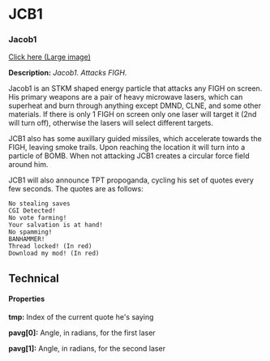 # JCB1

### Jacob1

[Click here (Large image)](https://imgur.com/8Yvg6Xr)

**Description:**  *Jacob1. Attacks FIGH.*

Jacob1 is an STKM shaped energy particle that attacks any FIGH on screen. His primary weapons are a pair of heavy microwave lasers, which can superheat and burn through anything except DMND, CLNE, and some other materials. If there is only 1 FIGH on screen only one laser will target it (2nd will turn off), otherwise the lasers will select different targets.

JCB1 also has some auxillary guided missiles, which accelerate towards the FIGH, leaving smoke trails. Upon reaching the location it will turn into a particle of BOMB. When not attacking JCB1 creates a circular force field around him.

JCB1 will also announce TPT propoganda, cycling his set of quotes every few seconds. The quotes are as follows:
```
No stealing saves
CGI Detected!
No vote farming!
Your salvation is at hand!
No spamming!
BANHAMMER!
Thread locked! (In red)
Download my mod! (In red)
```

## Technical
#### Properties
**tmp:** Index of the current quote he's saying

**pavg[0]:** Angle, in radians, for the first laser

**pavg[1]:** Angle, in radians, for the second laser